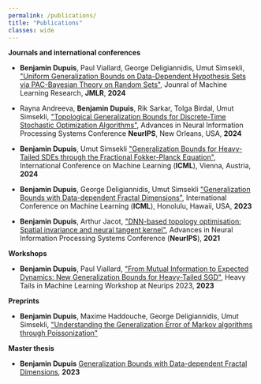 ```yaml
---
permalink: /publications/
title: "Publications"
classes: wide
---
```


**Journals and international conferences**

* **Benjamin Dupuis**, Paul Viallard, George Deligiannidis, Umut Simsekli, ["Uniform Generalization Bounds on Data-Dependent Hypothesis Sets via PAC-Bayesian Theory on Random Sets"](https://arxiv.org/abs/2404.17442), Jounral of Machine Learning Research,  **JMLR**, **2024**

* Rayna Andreeva, **Benjamin Dupuis**, Rik Sarkar, Tolga Birdal, Umut Simsekli, ["Topological Generalization Bounds for Discrete-Time Stochastic Optimization Algorithms"](https://arxiv.org/abs/2407.08723), Advances in Neural Information Processing Systems Conference **NeurIPS**, New Orleans, USA, **2024**

* **Benjamin Dupuis**, Umut Simsekli ["Generalization Bounds for Heavy-Tailed SDEs through the Fractional Fokker-Planck Equation"](https://arxiv.org/abs/2402.07723), International Conference on Machine Learning (**ICML**), Vienna, Austria, **2024**

* **Benjamin Dupuis**, George Deligiannidis, Umut Simsekli ["Generalization Bounds with Data-dependent Fractal Dimensions"](https://arxiv.org/abs/2302.02766), International Conference on Machine Learning (**ICML**), Honolulu, Hawaii, USA, **2023**

* **Benjamin Dupuis**, Arthur Jacot, ["DNN-based topology optimisation: Spatial invariance and neural tangent kernel"](https://arxiv.org/abs/2106.05710), Advances in Neural Information Processing Systems Conference (**NeurIPS**), **2021**

**Workshops**

* **Benjamin Dupuis**, Paul Viallard, ["From Mutual Information to Expected Dynamics: New Generalization Bounds for Heavy-Tailed SGD"](https://arxiv.org/abs/2312.00427), Heavy Tails in Machine Learning Workshop at Neurips 2023, **2023**

**Preprints**

* **Benjamin Dupuis**, Maxime Haddouche, George Deligiannidis, Umut Simsekli, ["Understanding the Generalization Error of Markov algorithms through Poissonization"](https://arxiv.org/abs/2502.07584)

**Master thesis**

* **Benjamin Dupuis** [Generalization Bounds with
Data-dependent Fractal Dimensions](../assets/theses/Master_thesis_Benjamin.pdf), **2023**
